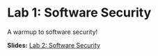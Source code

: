 # Lab 1: Software Security

A warmup to software security!

**Slides:** [Lab 2: Software Security](https://docs.google.com/presentation/d/1boI4X2ebFbXeB_e5-RJ5XySL2BTe0k8pWajKNYZNoXs/edit?usp=sharing)